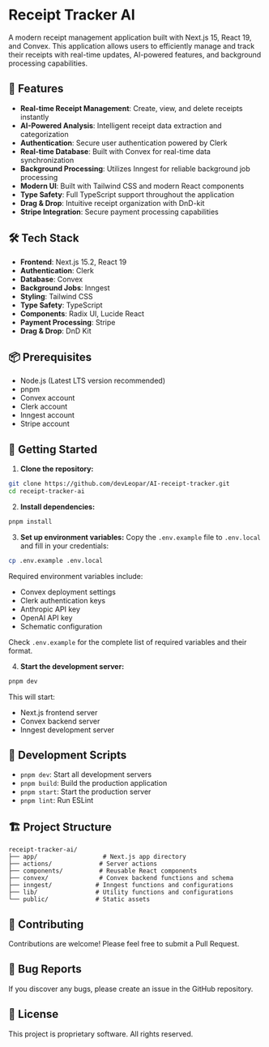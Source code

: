 # Receipt Tracker AI

A modern receipt management application built with Next.js 15, React 19, and Convex. This application allows users to efficiently manage and track their receipts with real-time updates, AI-powered features, and background processing capabilities.

## 🚀 Features

- **Real-time Receipt Management**: Create, view, and delete receipts instantly
- **AI-Powered Analysis**: Intelligent receipt data extraction and categorization
- **Authentication**: Secure user authentication powered by Clerk
- **Real-time Database**: Built with Convex for real-time data synchronization
- **Background Processing**: Utilizes Inngest for reliable background job processing
- **Modern UI**: Built with Tailwind CSS and modern React components
- **Type Safety**: Full TypeScript support throughout the application
- **Drag & Drop**: Intuitive receipt organization with DnD-kit
- **Stripe Integration**: Secure payment processing capabilities

## 🛠️ Tech Stack

- **Frontend**: Next.js 15.2, React 19
- **Authentication**: Clerk
- **Database**: Convex
- **Background Jobs**: Inngest
- **Styling**: Tailwind CSS
- **Type Safety**: TypeScript
- **Components**: Radix UI, Lucide React
- **Payment Processing**: Stripe
- **Drag & Drop**: DnD Kit

## 📦 Prerequisites

- Node.js (Latest LTS version recommended)
- pnpm
- Convex account
- Clerk account
- Inngest account
- Stripe account

## 🚀 Getting Started

1. **Clone the repository:**
```bash
git clone https://github.com/devLeopar/AI-receipt-tracker.git
cd receipt-tracker-ai
```

2. **Install dependencies:**
```bash
pnpm install
```

3. **Set up environment variables:**
Copy the `.env.example` file to `.env.local` and fill in your credentials:

```bash
cp .env.example .env.local
```

Required environment variables include:
- Convex deployment settings
- Clerk authentication keys
- Anthropic API key
- OpenAI API key
- Schematic configuration

Check `.env.example` for the complete list of required variables and their format.

4. **Start the development server:**
```bash
pnpm dev
```

This will start:
- Next.js frontend server
- Convex backend server
- Inngest development server

## 📝 Development Scripts

- `pnpm dev`: Start all development servers
- `pnpm build`: Build the production application
- `pnpm start`: Start the production server
- `pnpm lint`: Run ESLint

## 🏗️ Project Structure

```
receipt-tracker-ai/
├── app/                  # Next.js app directory
├── actions/             # Server actions
├── components/          # Reusable React components
├── convex/              # Convex backend functions and schema
├── inngest/            # Inngest functions and configurations
├── lib/                # Utility functions and configurations
└── public/             # Static assets
```

## 🤝 Contributing

Contributions are welcome! Please feel free to submit a Pull Request.

## 🐛 Bug Reports

If you discover any bugs, please create an issue in the GitHub repository.

## 📄 License

This project is proprietary software. All rights reserved.
